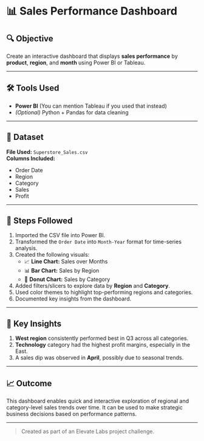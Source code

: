 # 📊 Sales Performance Dashboard

## 🔍 Objective
Create an interactive dashboard that displays **sales performance** by **product**, **region**, and **month** using Power BI or Tableau.

---

## 🛠️ Tools Used
- **Power BI** (You can mention Tableau if you used that instead)
- *(Optional)* Python + Pandas for data cleaning

---

## 📁 Dataset
**File Used:** `Superstore_Sales.csv`  
**Columns Included:**  
- Order Date  
- Region  
- Category  
- Sales  
- Profit

---

## 🚀 Steps Followed
1. Imported the CSV file into Power BI.
2. Transformed the `Order Date` into `Month-Year` format for time-series analysis.
3. Created the following visuals:
   - 📈 **Line Chart:** Sales over Months
   - 📊 **Bar Chart:** Sales by Region
   - 🍩 **Donut Chart:** Sales by Category
4. Added filters/slicers to explore data by **Region** and **Category**.
5. Used color themes to highlight top-performing regions and categories.
6. Documented key insights from the dashboard.

---

## 🔎 Key Insights
1. **West region** consistently performed best in Q3 across all categories.
2. **Technology** category had the highest profit margins, especially in the East.
3. A sales dip was observed in **April**, possibly due to seasonal trends.


---

## 📈 Outcome
This dashboard enables quick and interactive exploration of regional and category-level sales trends over time. It can be used to make strategic business decisions based on performance patterns.

---

> Created as part of an Elevate Labs project challenge.
